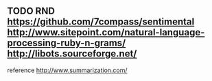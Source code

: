 TODO
RND
https://github.com/7compass/sentimental
http://www.sitepoint.com/natural-language-processing-ruby-n-grams/
http://libots.sourceforge.net/
-------


reference
http://www.summarization.com/
